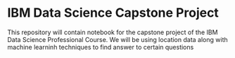 # IBM Data Science Capstone Project

This repository will contain notebook for the capstone project of the IBM Data Science Professional Course. We will be using location data along with machine learninh techniques to find answer to certain questions

